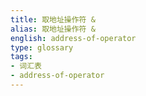 ```yaml
---
title: 取地址操作符 &
alias: 取地址操作符 &
english: address-of-operator
type: glossary
tags:
- 词汇表
- address-of-operator
---
```

